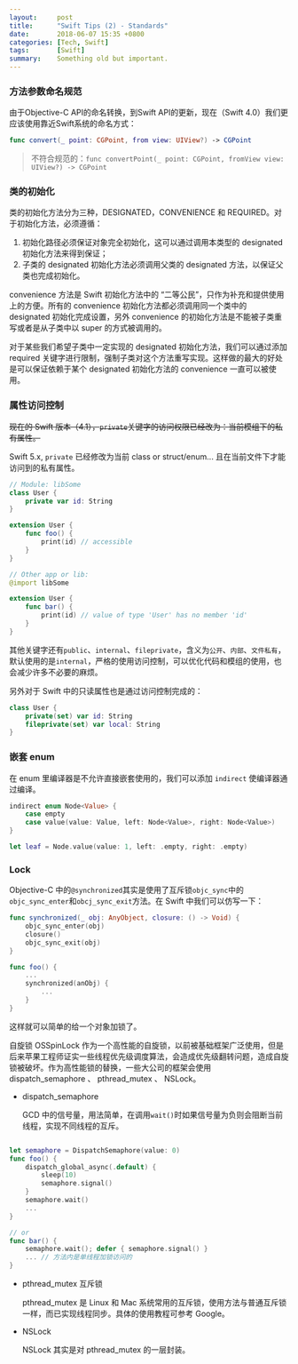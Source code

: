 ```yaml
---
layout: 	post
title:  	"Swift Tips (2) - Standards"
date:   	2018-06-07 15:35 +0800
categories: [Tech, Swift]
tags:       [Swift]
summary: 	Something old but important.
---
```


### 方法参数命名规范

由于Objective-C API的命名转换，到Swift API的更新，现在（Swift 4.0）我们更应该使用靠近Swift系统的命名方式：

```swift 
func convert(_ point: CGPoint, from view: UIView?) -> CGPoint
```

> 不符合规范的：`func convertPoint(_ point: CGPoint, fromView view: UIView?) -> CGPoint`


### 类的初始化

类的初始化方法分为三种，DESIGNATED，CONVENIENCE 和 REQUIRED。对于初始化方法，必须遵循：

1. 初始化路径必须保证对象完全初始化，这可以通过调用本类型的 designated 初始化方法来得到保证；
1. 子类的 designated 初始化方法必须调用父类的 designated 方法，以保证父类也完成初始化。

convenience 方法是 Swift 初始化方法中的 “二等公民”，只作为补充和提供使用上的方便。所有的 convenience 初始化方法都必须调用同一个类中的 designated 初始化完成设置，另外 convenience 的初始化方法是不能被子类重写或者是从子类中以 super 的方式被调用的。

对于某些我们希望子类中一定实现的 designated 初始化方法，我们可以通过添加 required 关键字进行限制，强制子类对这个方法重写实现。这样做的最大的好处是可以保证依赖于某个 designated 初始化方法的 convenience 一直可以被使用。

### 属性访问控制

~~现在的 Swift 版本（4.1），`private`关键字的访问权限已经改为：当前模组下的私有属性。~~

Swift 5.x, `private` 已经修改为当前 class or struct/enum... 且在当前文件下才能访问到的私有属性。

```swift
// Module: libSome
class User {
	private var id: String
}

extension User {
	func foo() {
		print(id) // accessible
	}
}

// Other app or lib:
@import libSome

extension User {
	func bar() {
		print(id) // value of type 'User' has no member 'id'
	}
}

```

其他关键字还有`public`、`internal`、`fileprivate`，含义为`公开`、`内部`、`文件私有`，默认使用的是`internal`，严格的使用访问控制，可以优化代码和模组的使用，也会减少许多不必要的麻烦。

另外对于 Swift 中的只读属性也是通过访问控制完成的：

```swift
class User {
	private(set) var id: String  	     
	fileprivate(set) var local: String
}
```

### 嵌套 enum

在 enum 里编译器是不允许直接嵌套使用的，我们可以添加 `indirect` 使编译器通过编译。

```swift
indirect enum Node<Value> {
	case empty
	case value(value: Value, left: Node<Value>, right: Node<Value>)
}

let leaf = Node.value(value: 1, left: .empty, right: .empty)
```

### Lock

Objective-C 中的`@synchronized`其实是使用了互斥锁`objc_sync`中的`objc_sync_enter`和`obcj_sync_exit`方法。在 Swift 中我们可以仿写一下：

```swift
func synchronized(_ obj: AnyObject, closure: () -> Void) {
	objc_sync_enter(obj)
    closure()
    objc_sync_exit(obj)
}

func foo() {
	...
	synchronized(anObj) {
		...
	}
}
```

这样就可以简单的给一个对象加锁了。

自旋锁 OSSpinLock 作为一个高性能的自旋锁，以前被基础框架广泛使用，但是后来苹果工程师证实一些线程优先级调度算法，会造成优先级翻转问题，造成自旋锁被破坏。作为高性能锁的替换，一些大公司的框架会使用 dispatch_semaphore 、 pthread_mutex 、 NSLock。

- dispatch_semaphore
	
	GCD 中的信号量，用法简单，在调用`wait()`时如果信号量为负则会阻断当前线程，实现不同线程的互斥。

```swift

let semaphore = DispatchSemaphore(value: 0)
func foo() {
	dispatch_global_async(.default) {
		sleep(10)
		semaphore.signal()
	}
	semaphore.wait()
	...
}

// or
func bar() {
	semaphore.wait(); defer { semaphore.signal() }
	... // 方法内是单线程加锁访问的
}

```

- pthread_mutex 互斥锁
 
	pthread_mutex 是 Linux 和 Mac 系统常用的互斥锁，使用方法与普通互斥锁一样，而已实现线程同步。具体的使用教程可参考 Google。

- NSLock

	NSLock 其实是对 pthread_mutex 的一层封装。

